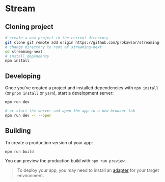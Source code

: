 # Stream

## Cloning project

```bash
# create a new project in the current directory
git clone git remote add origin https://github.com/prokawsar/streaming-next.git
# change directory to root of streaming-next
cd streaming-next
# install dependency
npm install

```

## Developing

Once you've created a project and installed dependencies with `npm install` (or `pnpm install` or `yarn`), start a development server:

```bash
npm run dev

# or start the server and open the app in a new browser tab
npm run dev -- --open
```

## Building

To create a production version of your app:

```bash
npm run build
```

You can preview the production build with `npm run preview`.

> To deploy your app, you may need to install an [adapter](https://kit.svelte.dev/docs/adapters) for your target environment.
